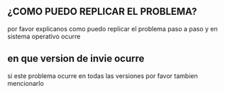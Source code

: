 ##  ¿COMO PUEDO REPLICAR EL PROBLEMA?
por favor explicanos como puedo replicar el problema paso a paso y en sistema operativo ocurre
##  en  que version  de invie ocurre 
si este problema ocurre en todas las versiones por favor tambien mencionarlo
